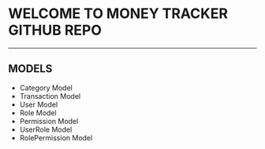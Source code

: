 # WELCOME TO MONEY TRACKER GITHUB REPO
-----------------------------------
## MODELS
- Category Model
- Transaction Model
- User Model
- Role Model
- Permission Model
- UserRole Model
- RolePermission Model